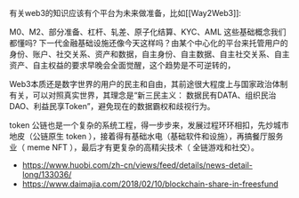 
有关web3的知识应该有个平台为未来做准备，比如[[Way2Web3]]:

 M0、M2、部分准备、杠杆、轧差、原子化结算、KYC、AML 这些基础概念我们都懂吗? 下一代金融基础设施还像今天这样吗？由某个中心化的平台来托管用户的身份、账户、社交关系、资产和数据，自主身份、自主数据、自主社交关系、自主资产、自主权益的要求早晚会全面觉醒，这个趋势是不可逆转的，

Web3本质还是数字世界的用户的民主和自由，其前途很大程度上与国家政治体制有关，可以对照真实世界，其理念是“新三民主义： 数据民有DATA、组织民治DAO、利益民享Token”，避免现在的数据霸权和歧视行为。

token 公链也是一个复杂的系统工程，得一步步来，发展过程环环相扣，先炒城市地皮（公链原生 token ），接着得有基础水电（基础软件和设施），再搞餐厅服务业（ meme NFT ），最后才有更复杂的高精尖技术（ 全链游戏和社交）。

- https://www.huobi.com/zh-cn/views/feed/details/news-detail-long/133036/
- https://www.daimajia.com/2018/02/10/blockchain-share-in-freesfund